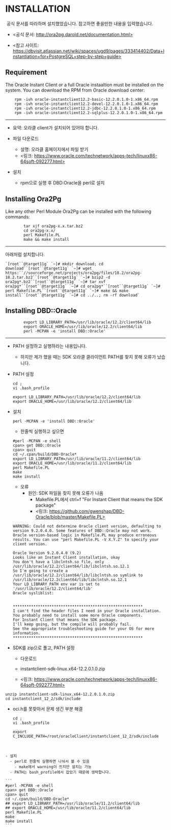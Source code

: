 # INSTALLATION

​        공식 문서를 따라하며 설치했었습니다. 참고하면 좋을만한 내용을 입력했습니다.

- <공식 문서: http://ora2pg.darold.net/documentation.html>

- <참고 사이트: https://dbvisit.atlassian.net/wiki/spaces/ugd9/pages/333414402/Data+Instantiation+for+PostgreSQL+step-by-step+guide>

  

## Requirement

The Oracle Instant Client or a full Oracle instaaltion must be installed on the system. You can download the RPM from Oracle download center:

```
    rpm -ivh oracle-instantclient12.2-basic-12.2.0.1.0-1.x86_64.rpm
    rpm -ivh oracle-instantclient12.2-devel-12.2.0.1.0-1.x86_64.rpm
    rpm -ivh oracle-instantclient12.2-jdbc-12.2.0.1.0-1.x86_64.rpm
    rpm -ivh oracle-instantclient12.2-sqlplus-12.2.0.1.0-1.x86_64.rpm
```

---

- 요약: 오라클 client가 설치되어 있어야 합니다.

- 파일 다운로드
  - 설명: 오라클 홈페이지에서 파일 받기
  - <링크: https://www.oracle.com/technetwork/apps-tech/linuxx86-64soft-092277.html>

- 설치
  - rpm으로 실행 후 DBD:Oracle을 perl로 설치



## Installing Ora2Pg

Like any other Perl Module Ora2Pg can be installed with the following commands:

```
        tar xjf ora2pg-x.x.tar.bz2
        cd ora2pg-x.x/
        perl Makefile.PL
        make && make install
```

---



아래처럼 설치합니다.

```
`[root``@target11g` `~]# mkdir download; cd download``[root``@target11g` `~]# wget https:``//sourceforge.net/projects/ora2pg/files/18.2/ora2pg-18.2.tar.bz2``[root``@target11g` `~]# bzip2 -d ora2pg*.bz2``[root``@target11g` `~]# tar xvf ora2pg*``[root``@target11g` `~]# cd ora2pg*``[root``@target11g` `~]# perl Makefile.PL``[root``@target11g` `~]# make && make install``[root``@target11g` `~]# cd ../..; rm -rf download`
```

## Installing DBD::Oracle

```
        export LD_LIBRARY_PATH=/usr/lib/oracle/12.2/client64/lib
        export ORACLE_HOME=/usr/lib/oracle/12.2/client64/lib
        perl -MCPAN -e 'install DBD::Oracle'
```

---



- PATH 설정하고 실행하라는 내용입니다.

  - 하지만 제가 했을 때는 SDK 오라클 클라이언트 PATH를 찾지 못해 오류가 났습니다.

- PATH 설정

  ```
  cd ;
  vi .bash_profile
  
  export LD_LIBRARY_PATH=/usr/lib/oracle/12.2/client64/lib
  export ORACLE_HOME=/usr/lib/oracle/12.2/client64/lib
  ```

- 설치

  ```
  perl -MCPAN -e 'install DBD::Oracle'
  ```

  - 한줄씩 실행하고 싶으면 

  ```
  #perl -MCPAN -e shell
  cpan> get DBD::Oracle
  cpan> quit
  cd ~/.cpan/build/DBD-Oracle*
  export LD_LIBRARY_PATH=/usr/lib/oracle/11.2/client64/lib
  export ORACLE_HOME=/usr/lib/oracle/11.2/client64/lib
  perl Makefile.PL
  make
  make install
  ```

  - 오류
    - 원인: SDK 파일을 찾지 못해 오류가 나옴
      - Makefile.PL에서 ctrl+f  "For Instant Client that means the SDK package"
      - <링크: https://github.com/gwenshap/DBD-Oracle/blob/master/Makefile.PL>

  ```
  WARNING: Could not determine Oracle client version, defaulting to
  version 9.2.0.4.0. Some features of DBD::Oracle may not work.
  Oracle version-based logic in Makefile.PL may produce erroneous
  results. You can use "perl Makefile.PL -V X.Y.Z" to specify your
  client version.
  
  Oracle Version 9.2.0.4.0 (9.2)
  Looks like an Instant Client installation, okay
  You don't have a libclntsh.so file, only /usr/lib/oracle/12.2/client64/lib/libclntsh.so.12.1
  So I'm going to create a /usr/lib/oracle/12.2/client64/lib/libclntsh.so symlink to /usr/lib/oracle/12.2client64/lib/libclntsh.so.12.1
  Your LD_LIBRARY_PATH env var is set to '/usr/lib/oracle/12.2/client64/lib'
  Oracle sysliblist:
  
  
  *********************************************************
  I can't find the header files I need in your Oracle installation.
  You probably need to install some more Oracle components.
  For Instant Client that means the SDK package.
  I'll keep going, but the compile will probably fail.
  See the appropriate troubleshooting guide for your OS for more information.
  *********************************************************
  
  ```

- SDK를 zip으로 풀고, PATH 설정

  -  다운로드

    - instantclient-sdk-linux.x64-12.2.0.1.0.zip

    - <링크: https://www.oracle.com/technetwork/apps-tech/linuxx86-64soft-092277.html>

```
unzip instantclient-sdk-linux.x64-12.2.0.1.0.zip
cd instantclient_12_2/sdk/include 
```

- oci.h를 못찾아서 문제 생긴 부분 해결
  
    ```
    cd ;
    vi .bash_profile
    
    export C_INCLUDE_PATH=/root/oracleClient/instantclient_12_2/sdk/include
    ```


​    

    - 설치
      - perl로 한줄씩 실행하면 나눠서 볼 수 있음
        - make에서 warning이 뜨지만 설치는 가능
      - PATH는 bash_profile에서 잡았기 때문에 생략합니다.
    
    ```
    #perl -MCPAN -e shell
    cpan> get DBD::Oracle
    cpan> quit
    cd ~/.cpan/build/DBD-Oracle*
    ## export LD_LIBRARY_PATH=/usr/lib/oracle/11.2/client64/lib
    ## export ORACLE_HOME=/usr/lib/oracle/11.2/client64/lib
    perl Makefile.PL
    make
    make install
    ```


​    
